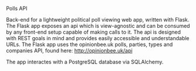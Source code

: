 Polls API

Back-end for a lightweight political poll viewing web app, written with Flask. The Flask app exposes an api which is view-agnostic and can be consumed by any front-end setup capable of making calls to it. The api is designed with REST goals in mind and provides easily accessible and understandable URLs.
The Flask app uses the opinionbee.uk polls, parties, types and companies API, found here:
http://opinionbee.uk/api

The app interactes with a PostgreSQL database via SQLAlchemy.
